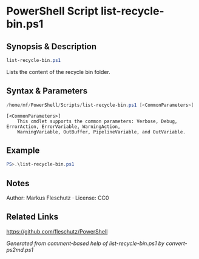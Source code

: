 # PowerShell Script list-recycle-bin.ps1

## Synopsis & Description
```powershell
list-recycle-bin.ps1
```

Lists the content of the recycle bin folder.

## Syntax & Parameters
```powershell
/home/mf/PowerShell/Scripts/list-recycle-bin.ps1 [<CommonParameters>]
```

```
[<CommonParameters>]
    This cmdlet supports the common parameters: Verbose, Debug, ErrorAction, ErrorVariable, WarningAction, 
    WarningVariable, OutBuffer, PipelineVariable, and OutVariable.
```

## Example
```powershell
PS>.\list-recycle-bin.ps1
```


## Notes
Author: Markus Fleschutz · License: CC0

## Related Links
https://github.com/fleschutz/PowerShell

*Generated from comment-based help of list-recycle-bin.ps1 by convert-ps2md.ps1*
